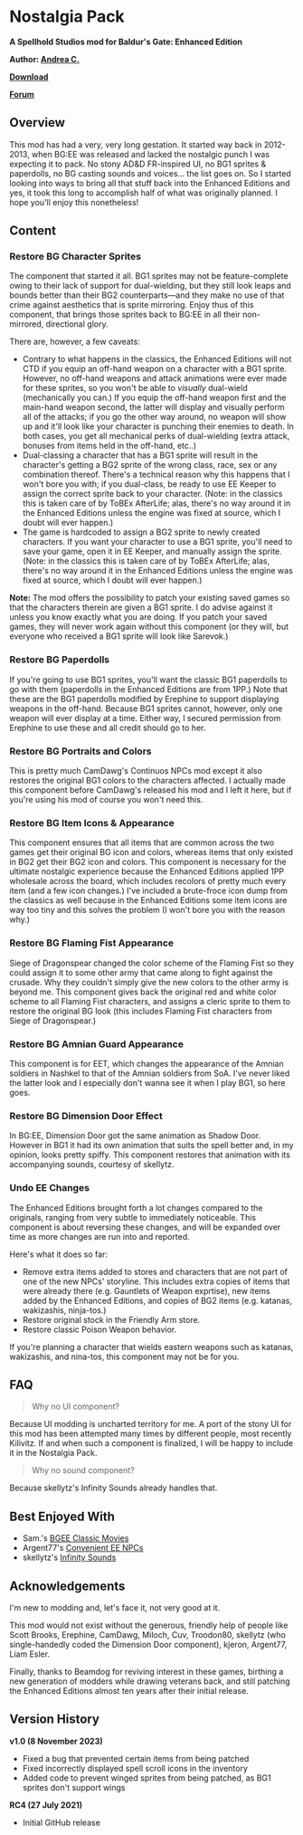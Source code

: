 # Nostalgia Pack
**A Spellhold Studios mod for Baldur's Gate: Enhanced Edition**

**Author: [Andrea C.](http://www.shsforums.net/user/7164-andrea-c/)**

**[Download](https://github.com/SpellholdStudios/Nostalgia-Pack/releases)**

**[Forum](https://forums.beamdog.com/discussion/82532/bg-ee-bgii-ee-nostalgia-pack-putting-the-bg-back-in-bg-ee)**

## Overview
This mod has had a very, very long gestation. It started way back in 2012-2013, when BG:EE was released and lacked the nostalgic punch I was expecting it to pack. No stony AD&D FR-inspired UI, no BG1 sprites & paperdolls, no BG casting sounds and voices... the list goes on. So I started looking into ways to bring all that stuff back into the Enhanced Editions and yes, it took this long to accomplish half of what was originally planned. I hope you'll enjoy this nonetheless!

## Content
### Restore BG Character Sprites
The component that started it all. BG1 sprites may not be feature-complete owing to their lack of support for dual-wielding, but they still look leaps and bounds better than their BG2 counterparts—and they make no use of that crime against aesthetics that is sprite mirroring. Enjoy thus of this component, that brings those sprites back to BG:EE in all their non-mirrored, directional glory.

There are, however, a few caveats:
- Contrary to what happens in the classics, the Enhanced Editions will not CTD if you equip an off-hand weapon on a character with a BG1 sprite. However, no off-hand weapons and attack animations were ever made for these sprites, so you won't be able to *visually* dual-wield (mechanically you can.) If you equip the off-hand weapon first and the main-hand weapon second, the latter will display and visually perform all of the attacks; if you go the other way around, no weapon will show up and it'll look like your character is punching their enemies to death. In both cases, you get all mechanical perks of dual-wielding (extra attack, bonuses from items held in the off-hand, etc..)
- Dual-classing a character that has a BG1 sprite will result in the character's getting a BG2 sprite of the wrong class, race, sex or any combination thereof. There's a technical reason why this happens that I won't bore you with; if you dual-class, be ready to use EE Keeper to assign the correct sprite back to your character. (Note: in the classics this is taken care of by ToBEx AfterLife; alas, there's no way around it in the Enhanced Editions unless the engine was fixed at source, which I doubt will ever happen.)
- The game is hardcoded to assign a BG2 sprite to newly created characters. If you want your character to use a BG1 sprite, you'll need to save your game, open it in EE Keeper, and manually assign the sprite. (Note: in the classics this is taken care of by ToBEx AfterLife; alas, there's no way around it in the Enhanced Editions unless the engine was fixed at source, which I doubt will ever happen.)

**Note:** The mod offers the possibility to patch your existing saved games so that the characters therein are given a BG1 sprite. I do advise against it unless you know exactly what you are doing. If you patch your saved games, they will never work again without this component (or they will, but everyone who received a BG1 sprite will look like Sarevok.)

### Restore BG Paperdolls
If you're going to use BG1 sprites, you'll want the classic BG1 paperdolls to go with them (paperdolls in the Enhanced Editions are from 1PP.) Note that these are the BG1 paperdolls modified by Erephine to support displaying weapons in the off-hand. Because BG1 sprites cannot, however, only one weapon will ever display at a time. Either way, I secured permission from Erephine to use these and all credit should go to her.

### Restore BG Portraits and Colors
This is pretty much CamDawg's Continuos NPCs mod except it also restores the original BG1 colors to the characters affected. I actually made this component before CamDawg's released his mod and I left it here, but if you're using his mod of course you won't need this.

### Restore BG Item Icons & Appearance
This component ensures that all items that are common across the two games get their original BG icon and colors, whereas items that only existed in BG2 get their BG2 icon and colors. This component is necessary for the ultimate nostalgic experience because the Enhanced Editions applied 1PP wholesale across the board, which includes recolors of pretty much every item (and a few icon changes.) I've included a brute-froce icon dump from the classics as well because in the Enhanced Editions some item icons are way too tiny and this solves the problem (I won't bore you with the reason why.)

### Restore BG Flaming Fist Appearance
Siege of Dragonspear changed the color scheme of the Flaming Fist so they could assign it to some other army that came along to fight against the crusade. Why they couldn't simply give the new colors to the other army is beyond me. This component gives back the original red and white color scheme to all Flaming Fist characters, and assigns a cleric sprite to them to restore the original BG look (this includes Flaming Fist characters from Siege of Dragonspear.)

### Restore BG Amnian Guard Appearance
This component is for EET, which changes the appearance of the Amnian soldiers in Nashkel to that of the Amnian soldiers from SoA. I've never liked the latter look and I especially don't wanna see it when I play BG1, so here goes.

### Restore BG Dimension Door Effect
In BG:EE, Dimension Door got the same animation as Shadow Door. However in BG1 it had its own animation that suits the spell better and, in my opinion, looks pretty spiffy. This component restores that animation with its accompanying sounds, courtesy of skellytz.

### Undo EE Changes
The Enhanced Editions brought forth a lot changes compared to the originals, ranging from very subtle to immediately noticeable. This component is about reversing these changes, and will be expanded over time as more changes are run into and reported.

Here's what it does so far:
- Remove extra items added to stores and characters that are not part of one of the new NPCs' storyline. This includes extra copies of items that were already there (e.g. Gauntlets of Weapon exprtise), new items added by the Enhanced Editions, and copies of BG2 items (e.g. katanas, wakizashis, ninja-tos.)
- Restore original stock in the Friendly Arm store.
- Restore classic Poison Weapon behavior.

If you're planning a character that wields eastern weapons such as katanas, wakizashis, and nina-tos, this component may not be for you.

## FAQ
> Why no UI component?

Because UI modding is uncharted territory for me. A port of the stony UI for this mod has been attempted many times by different people, most recently Kilivitz. If and when such a component is finalized, I will be happy to include it in the Nostalgia Pack.

> Why no sound component?

Because skellytz's Infinity Sounds already handles that.

## Best Enjoyed With
- Sam.'s [BGEE Classic Movies](https://github.com/Sampsca/BGEE-Classic-Movies)
- Argent77's [Convenient EE NPCs](https://github.com/Argent77/A7-NoEENPCs)
- skellytz's [Infinity Sounds](https://github.com/skellytz/infinity-sounds)

## Acknowledgements
I'm new to modding and, let's face it, not very good at it.

This mod would not exist without the generous, friendly help of people like Scott Brooks, Erephine, CamDawg, Miloch, Cuv, Troodon80, skellytz (who single-handedly coded the Dimension Door component), kjeron, Argent77, Liam Esler.

Finally, thanks to Beamdog for reviving interest in these games, birthing a new generation of modders while drawing veterans back, and still patching the Enhanced Editions almost ten years after their initial release.

## Version History
**v1.0 (8 November 2023)**
- Fixed a bug that prevented certain items from being patched
- Fixed incorrectly displayed spell scroll icons in the inventory
- Added code to prevent winged sprites from being patched, as BG1 sprites don't support wings

**RC4 (27 July 2021)**
- Initial GitHub release

